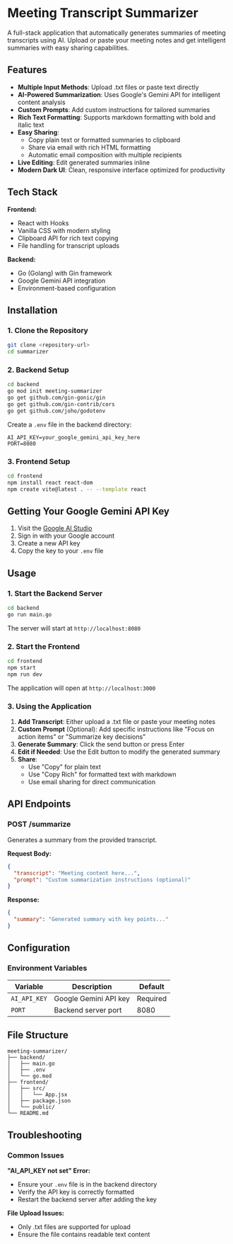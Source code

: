 # Meeting Transcript Summarizer

A full-stack application that automatically generates summaries of meeting transcripts using AI. Upload or paste your meeting notes and get intelligent summaries with easy sharing capabilities.

## Features

- **Multiple Input Methods**: Upload .txt files or paste text directly
- **AI-Powered Summarization**: Uses Google's Gemini API for intelligent content analysis
- **Custom Prompts**: Add custom instructions for tailored summaries
- **Rich Text Formatting**: Supports markdown formatting with bold and italic text
- **Easy Sharing**: 
  - Copy plain text or formatted summaries to clipboard
  - Share via email with rich HTML formatting
  - Automatic email composition with multiple recipients
- **Live Editing**: Edit generated summaries inline
- **Modern Dark UI**: Clean, responsive interface optimized for productivity

## Tech Stack

**Frontend:**
- React with Hooks
- Vanilla CSS with modern styling
- Clipboard API for rich text copying
- File handling for transcript uploads

**Backend:**
- Go (Golang) with Gin framework
- Google Gemini API integration
- Environment-based configuration

## Installation

### 1. Clone the Repository

```bash
git clone <repository-url>
cd summarizer
```

### 2. Backend Setup

```bash
cd backend
go mod init meeting-summarizer
go get github.com/gin-gonic/gin
go get github.com/gin-contrib/cors
go get github.com/joho/godotenv
```

Create a `.env` file in the backend directory:

```env
AI_API_KEY=your_google_gemini_api_key_here
PORT=8080
```

### 3. Frontend Setup

```bash
cd frontend
npm install react react-dom
npm create vite@latest . -- --template react
```

## Getting Your Google Gemini API Key

1. Visit the [Google AI Studio](https://makersuite.google.com/app/apikey)
2. Sign in with your Google account
3. Create a new API key
4. Copy the key to your `.env` file

## Usage

### 1. Start the Backend Server

```bash
cd backend
go run main.go
```

The server will start at `http://localhost:8080`

### 2. Start the Frontend

```bash
cd frontend
npm start
npm run dev
```

The application will open at `http://localhost:3000`

### 3. Using the Application

1. **Add Transcript**: Either upload a .txt file or paste your meeting notes
2. **Custom Prompt** (Optional): Add specific instructions like "Focus on action items" or "Summarize key decisions"
3. **Generate Summary**: Click the send button or press Enter
4. **Edit if Needed**: Use the Edit button to modify the generated summary
5. **Share**: 
   - Use "Copy" for plain text
   - Use "Copy Rich" for formatted text with markdown
   - Use email sharing for direct communication

## API Endpoints

### POST /summarize

Generates a summary from the provided transcript.

**Request Body:**
```json
{
  "transcript": "Meeting content here...",
  "prompt": "Custom summarization instructions (optional)"
}
```

**Response:**
```json
{
  "summary": "Generated summary with key points..."
}
```

## Configuration

### Environment Variables

| Variable | Description | Default |
|----------|-------------|---------|
| `AI_API_KEY` | Google Gemini API key | Required |
| `PORT` | Backend server port | 8080 |


## File Structure

```
meeting-summarizer/
├── backend/
│   ├── main.go
│   ├── .env
│   └── go.mod
├── frontend/
│   ├── src/
│   │   └── App.jsx
│   ├── package.json
│   └── public/
└── README.md
```

## Troubleshooting

### Common Issues

**"AI_API_KEY not set" Error:**
- Ensure your `.env` file is in the backend directory
- Verify the API key is correctly formatted
- Restart the backend server after adding the key

**File Upload Issues:**
- Only .txt files are supported for upload
- Ensure the file contains readable text content





